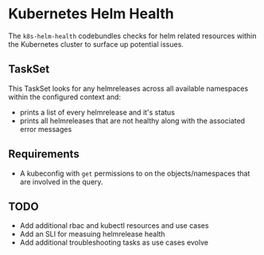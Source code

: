 # Kubernetes Helm Health
The `k8s-helm-health` codebundles checks for helm related resources within the Kubernetes cluster to surface up potential issues. 

## TaskSet
This TaskSet looks for any helmreleases across all available namespaces within the configured context and: 
- prints a list of every helmrelease and it's status
- prints all helmreleases that are not healthy along with the associated error messages

## Requirements
- A kubeconfig with `get` permissions to on the objects/namespaces that are involved in the query.


## TODO
- Add additional rbac and kubectl resources and use cases
- Add an SLI for measuing helmrelease health
- Add additional troubleshooting tasks as use cases evolve